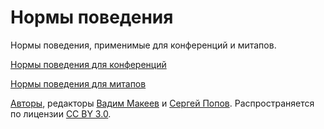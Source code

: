# Нормы поведения

Нормы поведения, применимые для конференций и митапов.

[Нормы поведения для конференций](code-of-conduct-conference-rus.md)

[Нормы поведения для митапов](code-of-conduct-meetup-rus.md)

[Авторы](https://github.com/web-standards-ru/rules/graphs/contributors), редакторы [Вадим Макеев](https://github.com/pepelsbey) и [Сергей Попов](https://github.com/tsergeytovarov). Распространяется по лицензии [CC BY 3.0](https://creativecommons.org/licenses/by/3.0/deed.en_US).
